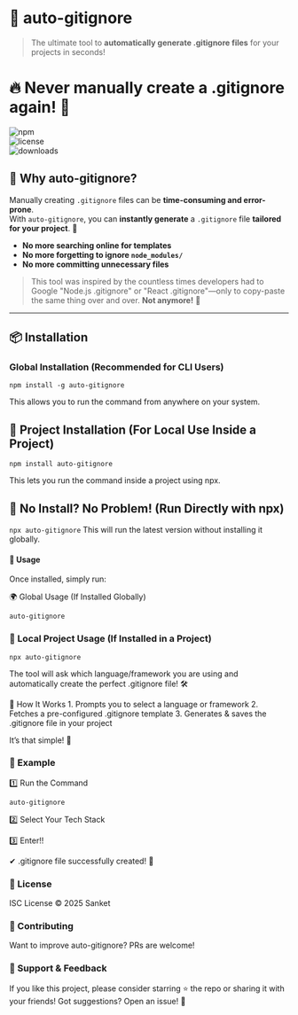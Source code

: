 # 🚀 auto-gitignore  
> The ultimate tool to **automatically generate .gitignore files** for your projects in seconds! 

# 🔥 Never manually create a .gitignore again! 🚀

![npm](https://img.shields.io/npm/v/auto-gitignore?color=blue&style=flat-square)  
![license](https://img.shields.io/npm/l/auto-gitignore?style=flat-square)  
![downloads](https://img.shields.io/npm/dt/auto-gitignore?color=green&style=flat-square)  

## 🎯 Why auto-gitignore?  
Manually creating `.gitignore` files can be **time-consuming and error-prone**.  
With `auto-gitignore`, you can **instantly generate** a `.gitignore` file **tailored for your project**. 🚀  

- **No more searching online for templates**  
- **No more forgetting to ignore `node_modules/`**  
- **No more committing unnecessary files**  

> This tool was inspired by the countless times developers had to Google "Node.js .gitignore" or "React .gitignore"—only to copy-paste the same thing over and over. **Not anymore!** 🎉  

---

## 📦 Installation  

### Global Installation (Recommended for CLI Users)
```npm install -g auto-gitignore```


This allows you to run the command from anywhere on your system.

## 🔹 Project Installation (For Local Use Inside a Project)

```npm install auto-gitignore```

This lets you run the command inside a project using npx.

## 🔹 No Install? No Problem! (Run Directly with npx)

```npx auto-gitignore```
This will run the latest version without installing it globally.


#### 🚀 Usage

Once installed, simply run:

🌍 Global Usage (If Installed Globally)

```auto-gitignore```

### 📁 Local Project Usage (If Installed in a Project)

```npx auto-gitignore```

The tool will ask which language/framework you are using and automatically create the perfect .gitignore file! 🛠️

🔧 How It Works
	1.	Prompts you to select a language or framework
	2.	Fetches a pre-configured .gitignore template
	3.	Generates & saves the .gitignore file in your project

It’s that simple! 🎉

### 🎯 Example

1️⃣ Run the Command

```auto-gitignore```

2️⃣ Select Your Tech Stack

3️⃣ Enter!!

✔ .gitignore file successfully created! 🚀

### 📜 License

ISC License © 2025 Sanket

### 🤝 Contributing

Want to improve auto-gitignore? PRs are welcome!

### 🌟 Support & Feedback

If you like this project, please consider starring ⭐ the repo or sharing it with your friends!
Got suggestions? Open an issue! 🚀

